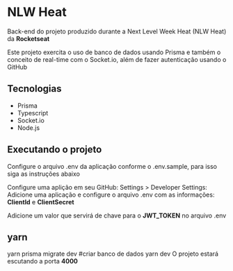 # NLW Heat

Back-end do projeto produzido durante a Next Level Week Heat (NLW Heat) da **Rocketseat**

Este projeto exercita o uso de banco de dados usando Prisma e também o conceito de real-time com o Socket.io, além de fazer autenticação usando o GitHub

## Tecnologias

- Prisma
- Typescript
- Socket.io
- Node.js

## Executando o projeto

Configure o arquivo .env da aplicação conforme o .env.sample, para isso siga as instruções abaixo

Configure uma aplição em seu GitHub: Settings > Developer Settings: Adicione uma aplicação e configure o arquivo .env com as informações: **ClientId** e **ClientSecret**

Adicione um valor que servirá de chave para o **JWT_TOKEN** no arquivo .env

## yarn
yarn prisma migrate dev #criar banco de dados
yarn dev
O projeto estará escutando a porta **4000**